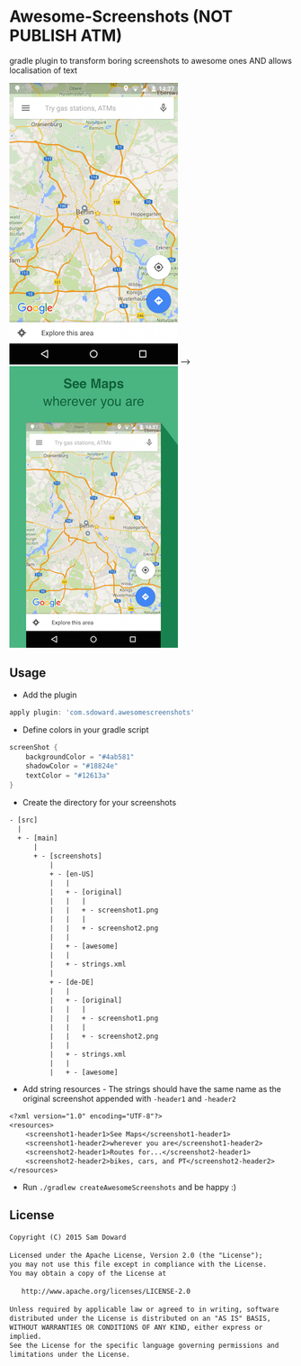 # Awesome-Screenshots (NOT PUBLISH ATM)
gradle plugin to transform boring screenshots to awesome ones AND allows localisation of text

![alt text](https://github.com/sdoward/Awesome-Screenshots/blob/master/art/before.png "before")  -->       ![alt text](https://github.com/sdoward/Awesome-Screenshots/blob/master/art/after.png "after")


## Usage

- Add the plugin
```groovy
apply plugin: 'com.sdoward.awesomescreenshots'
```

- Define colors in your gradle script

```groovy
screenShot {
    backgroundColor = "#4ab581"
    shadowColor = "#18824e"
    textColor = "#12613a"
}

```

- Create the directory for your screenshots

```
- [src]
  |
  + - [main]
      |
      + - [screenshots]
          |
          + - [en-US]
          |   |
          |   + - [original]
          |   |   |
          |   |   + - screenshot1.png
          |   |   |
          |   |   + - screenshot2.png
          |   |
          |   + - [awesome]
          |   |
          |   + - strings.xml
          |
          + - [de-DE]
          |   |
          |   + - [original]
          |   |   |
          |   |   + - screenshot1.png
          |   |   |
          |   |   + - screenshot2.png
          |   |
          |   + - strings.xml
          |   |
          |   + - [awesome]
```
- Add string resources - The strings should have the same name as the original screenshot appended with `-header1` and `-header2` 

 
```
<?xml version="1.0" encoding="UTF-8"?>
<resources>
    <screenshot1-header1>See Maps</screenshot1-header1>
    <screenshot1-header2>wherever you are</screenshot1-header2>
    <screenshot2-header1>Routes for...</screenshot2-header1>
    <screenshot2-header2>bikes, cars, and PT</screenshot2-header2>
</resources>
```

- Run `./gradlew createAwesomeScreenshots` and be happy :)

License
-------

    Copyright (C) 2015 Sam Doward

    Licensed under the Apache License, Version 2.0 (the "License");
    you may not use this file except in compliance with the License.
    You may obtain a copy of the License at

       http://www.apache.org/licenses/LICENSE-2.0

    Unless required by applicable law or agreed to in writing, software
    distributed under the License is distributed on an "AS IS" BASIS,
    WITHOUT WARRANTIES OR CONDITIONS OF ANY KIND, either express or implied.
    See the License for the specific language governing permissions and
    limitations under the License.
